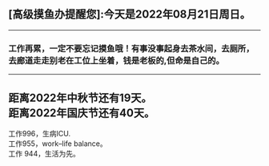 ## [高级摸鱼办提醒您]:今天是2022年08月21日周日。
---
### 工作再累，一定不要忘记摸鱼哦！有事没事起身去茶水间，去厕所，去廊道走走别老在工位上坐着，钱是老板的,但命是自己的。
---
距离2022年中秋节还有19天。  
距离2022年国庆节还有40天。  
---
工作996，生病ICU.  
工作955，work–life balance。  
工作 944，生活为先。